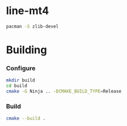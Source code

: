 # line-mt4

```sh
pacman -S zlib-devel
```

# Building
### Configure
```sh
mkdir build
cd build
cmake -G Ninja .. -DCMAKE_BUILD_TYPE=Release
```
### Build
```sh
cmake --build .
```
